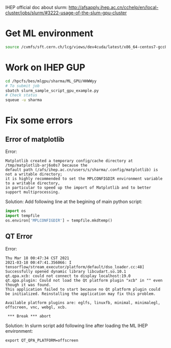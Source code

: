 IHEP official doc about slurm: http://afsapply.ihep.ac.cn/cchelp/en/local-cluster/jobs/slurm/#3222-usage-of-the-slum-gpu-cluster

# Get ML environment

```bash
source /cvmfs/sft.cern.ch/lcg/views/dev4cuda/latest/x86_64-centos7-gcc8-opt/setup.sh
```

# Work on IHEP GUP

```bash
cd /hpcfs/bes/mlgpu/sharma/ML_GPU/HHWWyy
# To submit job
sbatch slurm_sample_script_gpu_example.py 
# Check status
squeue -u sharma
```


# Fix some errors

## Error of matplotlib

Error:
```
Matplotlib created a temporary config/cache directory at /tmp/matplotlib-arj6o0s7 because the 
default path (/afs/ihep.ac.cn/users/s/sharma/.config/matplotlib) is not a writable directory; 
it is highly recommended to set the MPLCONFIGDIR environment variable to a writable directory, 
in particular to speed up the import of Matplotlib and to better support multiprocessing.
```

Solution:
Add following line at the begining of main python script:
```python
import os
import tempfile
os.environ['MPLCONFIGDIR'] = tempfile.mkdtemp()
```


## QT Error

Error:
```
Thu Mar 18 00:47:34 CST 2021
2021-03-18 00:47:41.356066: I tensorflow/stream_executor/platform/default/dso_loader.cc:48] Successfully opened dynamic library libcudart.so.10.1
qt.qpa.xcb: could not connect to display localhost:19.0
qt.qpa.plugin: Could not load the Qt platform plugin "xcb" in "" even though it was found.
This application failed to start because no Qt platform plugin could be initialized. Reinstalling the application may fix this problem.

Available platform plugins are: eglfs, linuxfb, minimal, minimalegl, offscreen, vnc, webgl, xcb.

 *** Break *** abort
 ```

Solution:
In slurm script add following line after loading the ML IHEP environment:
```
export QT_QPA_PLATFORM=offscreen
```
